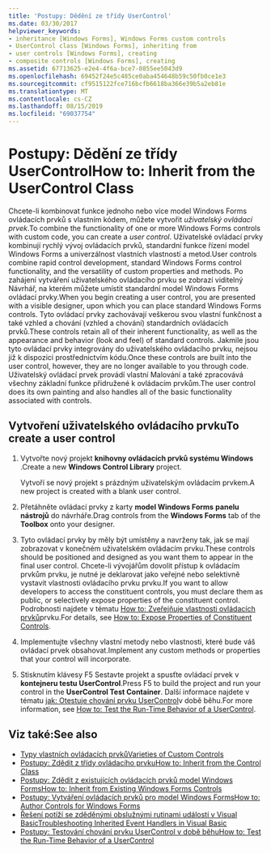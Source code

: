 ```yaml
---
title: 'Postupy: Dědění ze třídy UserControl'
ms.date: 03/30/2017
helpviewer_keywords:
- inheritance [Windows Forms], Windows Forms custom controls
- UserControl class [Windows Forms], inheriting from
- user controls [Windows Forms], creating
- composite controls [Windows Forms], creating
ms.assetid: 67713625-e2e4-4f6a-bce7-0855ee5043d9
ms.openlocfilehash: 69452f24e5c485ce0aba454648b59c50fb0ce1e3
ms.sourcegitcommit: cf9515122fce716bcfb6618ba366e39b5a2eb81e
ms.translationtype: MT
ms.contentlocale: cs-CZ
ms.lasthandoff: 08/15/2019
ms.locfileid: "69037754"
---
```

# <a name="how-to-inherit-from-the-usercontrol-class"></a><span data-ttu-id="b73e5-102">Postupy: Dědění ze třídy UserControl</span><span class="sxs-lookup"><span data-stu-id="b73e5-102">How to: Inherit from the UserControl Class</span></span>
<span data-ttu-id="b73e5-103">Chcete-li kombinovat funkce jednoho nebo více model Windows Forms ovládacích prvků s vlastním kódem, můžete vytvořit *uživatelský ovládací prvek*.</span><span class="sxs-lookup"><span data-stu-id="b73e5-103">To combine the functionality of one or more Windows Forms controls with custom code, you can create a *user control*.</span></span> <span data-ttu-id="b73e5-104">Uživatelské ovládací prvky kombinují rychlý vývoj ovládacích prvků, standardní funkce řízení model Windows Forms a univerzálnost vlastních vlastností a metod.</span><span class="sxs-lookup"><span data-stu-id="b73e5-104">User controls combine rapid control development, standard Windows Forms control functionality, and the versatility of custom properties and methods.</span></span> <span data-ttu-id="b73e5-105">Po zahájení vytváření uživatelského ovládacího prvku se zobrazí viditelný Návrhář, na kterém můžete umístit standardní model Windows Forms ovládací prvky.</span><span class="sxs-lookup"><span data-stu-id="b73e5-105">When you begin creating a user control, you are presented with a visible designer, upon which you can place standard Windows Forms controls.</span></span> <span data-ttu-id="b73e5-106">Tyto ovládací prvky zachovávají veškerou svou vlastní funkčnost a také vzhled a chování (vzhled a chování) standardních ovládacích prvků.</span><span class="sxs-lookup"><span data-stu-id="b73e5-106">These controls retain all of their inherent functionality, as well as the appearance and behavior (look and feel) of standard controls.</span></span> <span data-ttu-id="b73e5-107">Jakmile jsou tyto ovládací prvky integrovány do uživatelského ovládacího prvku, nejsou již k dispozici prostřednictvím kódu.</span><span class="sxs-lookup"><span data-stu-id="b73e5-107">Once these controls are built into the user control, however, they are no longer available to you through code.</span></span> <span data-ttu-id="b73e5-108">Uživatelský ovládací prvek provádí vlastní Malování a také zpracovává všechny základní funkce přidružené k ovládacím prvkům.</span><span class="sxs-lookup"><span data-stu-id="b73e5-108">The user control does its own painting and also handles all of the basic functionality associated with controls.</span></span>

## <a name="to-create-a-user-control"></a><span data-ttu-id="b73e5-109">Vytvoření uživatelského ovládacího prvku</span><span class="sxs-lookup"><span data-stu-id="b73e5-109">To create a user control</span></span>

1. <span data-ttu-id="b73e5-110">Vytvořte nový projekt **knihovny ovládacích prvků systému Windows** .</span><span class="sxs-lookup"><span data-stu-id="b73e5-110">Create a new **Windows Control Library** project.</span></span>

     <span data-ttu-id="b73e5-111">Vytvoří se nový projekt s prázdným uživatelským ovládacím prvkem.</span><span class="sxs-lookup"><span data-stu-id="b73e5-111">A new project is created with a blank user control.</span></span>

2. <span data-ttu-id="b73e5-112">Přetáhněte ovládací prvky z karty **model Windows Forms** **panelu nástrojů** do návrháře.</span><span class="sxs-lookup"><span data-stu-id="b73e5-112">Drag controls from the **Windows Forms** tab of the **Toolbox** onto your designer.</span></span>

3. <span data-ttu-id="b73e5-113">Tyto ovládací prvky by měly být umístěny a navrženy tak, jak se mají zobrazovat v konečném uživatelském ovládacím prvku.</span><span class="sxs-lookup"><span data-stu-id="b73e5-113">These controls should be positioned and designed as you want them to appear in the final user control.</span></span> <span data-ttu-id="b73e5-114">Chcete-li vývojářům dovolit přístup k ovládacím prvkům prvku, je nutné je deklarovat jako veřejné nebo selektivně vystavit vlastnosti ovládacího prvku prvku.</span><span class="sxs-lookup"><span data-stu-id="b73e5-114">If you want to allow developers to access the constituent controls, you must declare them as public, or selectively expose properties of the constituent control.</span></span> <span data-ttu-id="b73e5-115">Podrobnosti najdete v tématu [How to: Zveřejňuje vlastnosti ovládacích prvků](how-to-expose-properties-of-constituent-controls.md)prvku.</span><span class="sxs-lookup"><span data-stu-id="b73e5-115">For details, see [How to: Expose Properties of Constituent Controls](how-to-expose-properties-of-constituent-controls.md).</span></span>

4. <span data-ttu-id="b73e5-116">Implementujte všechny vlastní metody nebo vlastnosti, které bude váš ovládací prvek obsahovat.</span><span class="sxs-lookup"><span data-stu-id="b73e5-116">Implement any custom methods or properties that your control will incorporate.</span></span>

5. <span data-ttu-id="b73e5-117">Stisknutím klávesy F5 Sestavte projekt a spusťte ovládací prvek v **kontejneru testu UserControl**.</span><span class="sxs-lookup"><span data-stu-id="b73e5-117">Press F5 to build the project and run your control in the **UserControl Test Container**.</span></span> <span data-ttu-id="b73e5-118">Další informace najdete v tématu [jak: Otestuje chování prvku UserControl](how-to-test-the-run-time-behavior-of-a-usercontrol.md)v době běhu.</span><span class="sxs-lookup"><span data-stu-id="b73e5-118">For more information, see [How to: Test the Run-Time Behavior of a UserControl](how-to-test-the-run-time-behavior-of-a-usercontrol.md).</span></span>

## <a name="see-also"></a><span data-ttu-id="b73e5-119">Viz také:</span><span class="sxs-lookup"><span data-stu-id="b73e5-119">See also</span></span>

- [<span data-ttu-id="b73e5-120">Typy vlastních ovládacích prvků</span><span class="sxs-lookup"><span data-stu-id="b73e5-120">Varieties of Custom Controls</span></span>](varieties-of-custom-controls.md)
- [<span data-ttu-id="b73e5-121">Postupy: Zdědit z třídy ovládacího prvku</span><span class="sxs-lookup"><span data-stu-id="b73e5-121">How to: Inherit from the Control Class</span></span>](how-to-inherit-from-the-control-class.md)
- [<span data-ttu-id="b73e5-122">Postupy: Zdědit z existujících ovládacích prvků model Windows Forms</span><span class="sxs-lookup"><span data-stu-id="b73e5-122">How to: Inherit from Existing Windows Forms Controls</span></span>](how-to-inherit-from-existing-windows-forms-controls.md)
- [<span data-ttu-id="b73e5-123">Postupy: Vytváření ovládacích prvků pro model Windows Forms</span><span class="sxs-lookup"><span data-stu-id="b73e5-123">How to: Author Controls for Windows Forms</span></span>](how-to-author-controls-for-windows-forms.md)
- [<span data-ttu-id="b73e5-124">Řešení potíží se zděděnými obslužnými rutinami událostí v Visual Basic</span><span class="sxs-lookup"><span data-stu-id="b73e5-124">Troubleshooting Inherited Event Handlers in Visual Basic</span></span>](~/docs/visual-basic/programming-guide/language-features/events/troubleshooting-inherited-event-handlers.md)
- [<span data-ttu-id="b73e5-125">Postupy: Testování chování prvku UserControl v době běhu</span><span class="sxs-lookup"><span data-stu-id="b73e5-125">How to: Test the Run-Time Behavior of a UserControl</span></span>](how-to-test-the-run-time-behavior-of-a-usercontrol.md)
